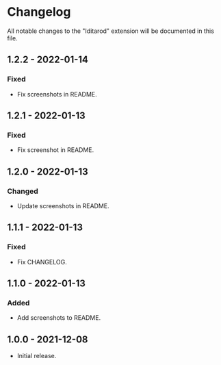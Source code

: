 # Changelog

All notable changes to the "Iditarod" extension will be documented in this file.

## 1.2.2 - 2022-01-14

### Fixed

- Fix screenshots in README.

## 1.2.1 - 2022-01-13

### Fixed

- Fix screenshot in README.

## 1.2.0 - 2022-01-13

### Changed

- Update screenshots in README.

## 1.1.1 - 2022-01-13

### Fixed

- Fix CHANGELOG.

## 1.1.0 - 2022-01-13

### Added

- Add screenshots to README.

## 1.0.0 - 2021-12-08

- Initial release.
